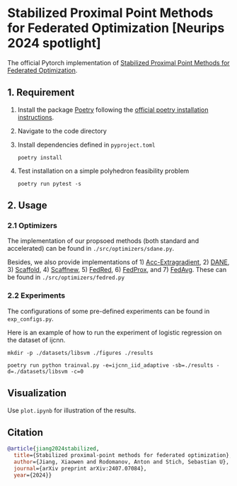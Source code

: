 # Stabilized Proximal Point Methods for Federated Optimization [Neurips 2024 spotlight]

The official Pytorch implementation of [Stabilized Proximal Point Methods for Federated Optimization](https://openreview.net/forum?id=WukSyFSzDt&referrer=%5Bthe%20profile%20of%20Xiaowen%20Jiang%5D(%2Fprofile%3Fid%3D~Xiaowen_Jiang1)).

## 1. Requirement
1)  Install the package [Poetry](https://python-poetry.org) following the [official poetry installation instructions](https://python-poetry.org/docs/).

2)  Navigate to the code directory 

3) Install dependencies defined in `pyproject.toml`
   ```
   poetry install
   ```

4) Test installation on a simple polyhedron feasibility problem
   ```
   poetry run pytest -s
   ```

## 2. Usage
### 2.1 Optimizers

The implementation of our propsoed methods (both standard and accelerated) can be found in `./src/optimizers/sdane.py`.

Besides, we also provide implementations of 1) [Acc-Extragradient](https://arxiv.org/pdf/2205.15136), 2) [DANE](https://arxiv.org/pdf/1312.7853), 3) [Scaffold](https://arxiv.org/pdf/1910.06378), 4) [Scaffnew](https://arxiv.org/pdf/2202.09357), 5) [FedRed](https://proceedings.mlr.press/v235/jiang24e.html), 6) [FedProx](https://arxiv.org/pdf/1812.06127), and 7) [FedAvg](https://arxiv.org/abs/1602.05629). These can be found in 
`./src/optimizers/fedred.py`

### 2.2 Experiments
The configurations of some pre-defined experiments can be found in `exp_configs.py`.

Here is an example of how to run the experiment of logistic regression on the dataset of ijcnn.
```
mkdir -p ./datasets/libsvm ./figures ./results

poetry run python trainval.py -e=ijcnn_iid_adaptive -sb=./results -d=./datasets/libsvm -c=0
```

## Visualization

Use `plot.ipynb` for illustration of the results.


## Citation
```bibtex
@article{jiang2024stabilized, 
  title={Stabilized proximal-point methods for federated optimization}, 
  author={Jiang, Xiaowen and Rodomanov, Anton and Stich, Sebastian U}, 
  journal={arXiv preprint arXiv:2407.07084}, 
  year={2024}}
```


